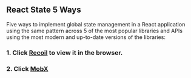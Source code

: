 
## React State 5 Ways

Five ways to implement global state management in a React application using the same pattern across 5 of the most popular libraries and APIs using the most modern and up-to-date versions of the libraries:

### 1. Click [Recoil](https://github.com/nezlobnaya/react-state-examples/blob/main/src/recoil.js) to view it in the browser.

### 2. Click [MobX](https://github.com/nezlobnaya/react-state-examples/blob/main/src/mobx.js) 





